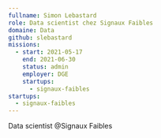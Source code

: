 ```yaml
---
fullname: Simon Lebastard
role: Data scientist chez Signaux Faibles
domaine: Data
github: slebastard
missions:
  - start: 2021-05-17
    end: 2021-06-30
    status: admin
    employer: DGE
    startups:
      - signaux-faibles
startups:
  - signaux-faibles
---
```

Data scientist @Signaux Faibles